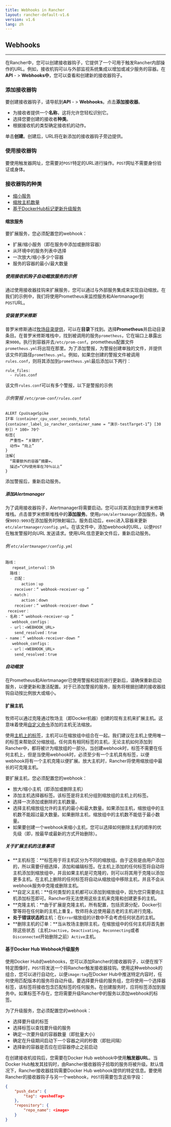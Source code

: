 ```yaml
---
title: Webhooks in Rancher
layout: rancher-default-v1.6
version: v1.6
lang: zh
---
```


##  Webhooks

---

在Rancher中，您可以创建接收器钩子，它提供了一个可用于触发Rancher内部操作的URL。例如，接收机钩可以与外部监视系统集成以增加或减少服务的容器。在**API** - > **Webhooks中**，您可以查看和创建新的接收器钩子。

### 添加接收器钩

要创建接收器钩子，请导航到**API** - > **Webhooks**。点击**添加接收器**。

- 为接收者提供一个**名称**，这将允许您轻松识别它。
- 选择您要创建的接收者**种类**。
- 根据接收机的类型确定接收机的动作。

单击**创建**。创建后，URL将在新添加的接收器钩子旁边提供。

### 使用接收器钩

要使用触发器网址，您需要对`POST`特定的URL进行操作。`POST`网址不需要身份验证或身体。

### 接收器钩的种类

- [缩小服务](https://github.com/rancher/rancher.github.io/blob/master/rancher/v1.6/en/cattle/webhook-service/index.md#scaling-a-service)
- [缩放主机数量](https://github.com/rancher/rancher.github.io/blob/master/rancher/v1.6/en/cattle/webhook-service/index.md#scaling-hosts)
- [基于DockerHub标记更新升级服务](https://github.com/rancher/rancher.github.io/blob/master/rancher/v1.6/en/cattle/webhook-service/index.md#upgrading-a-service-based-on-docker-hub-webhooks)

#### 缩放服务

要扩展服务，您必须配置您的webhook：

- 扩展/缩小服务（即在服务中添加或删除容器）
- 从环境中的服务列表中选择
- 一次放大/缩小多少个容器
- 服务的容器的最小/最大数量

##### 使用接收机钩子自动缩放服务的示例

通过使用接收器挂钩来扩展服务，您可以通过与外部服务集成来实现自动缩放。在我们的示例中，我们将使用Prometheus来监控服务和Alertmanager到`POST`URL。

##### 安装普罗米修斯

普罗米修斯通过[牧场目录提供](https://github.com/rancher/rancher.github.io/blob/master/rancher/v1.6/en/cattle/webhook-service/%7B%7Bsite.baseurl%7D%7D/rancher/%7B%7Bpage.version%7D%7D/%7B%7Bpage.lang%7D%7D/catalog)，可以在**目录**下找到。选择**Prometheus**并启动目录条目。在普罗米修斯堆栈中，找到被调用的服务`prometheus`，它在端口上暴露出来`9000`。执行到容器并去`/etc/prom-conf`。prometheus配置文件`prometheus.yml`将出现在那里。为了添加警报，为警报创建单独的文件，并提供该文件的路径`prometheus.yml`。例如，如果您创建的警报文件被调用`rules.conf`，则将其添加到`prometheus.yml`最后添加以下两行：

```
rule_files:
  - rules.conf

```

该文件`rules.conf`可以有多个警报，以下是警报的示例

###### 示例警报 `/etc/prom-conf/rules.conf`

```
ALERT CpuUsageSpike 
IF率（container_cpu_user_seconds_total {container_label_io_rancher_container_name = “演示-testTarget-1”} [30秒]）* 100> 70个
标签{ 
  严重性= “关键的”，
  动作= “向上” 
} 
注解{ 
  “需要额外的容器”摘要=，
  描述=“CPU使用率在70％以上” 
}
```

添加警报后，重新启动服务。

##### 添加Alertmanager

为了调用接收器钩子，Alertmanager将需要启动。您可以将其添加到普罗米修斯堆栈。点击普罗米修斯堆栈中的**添加服务**。使用`prom/alertmanager`添加服务。确保`9093:9093`在添加服务时映射端口。服务启动后，exec进入容器来更新`etc/alertmanager/config.yml`。在该文件中，添加webhook的URL，以便`POST`在触发警报时向URL 发送请求。使用URL信息更新文件后，重新启动服务。

###### 例 `etc/alertmanager/config.yml`

```
路线：
   repeat_interval：5h 
  路线：
  - 匹配：
       action：up 
    receiver：“ webhook-receiver-up ” 
  - match：
       action：down 
    receiver：“ webhook-receiver-down ”
 receiver：
- 名称：“ webhook-receiver-up ”
   webhook_configs：
  - url：<WEBHOOK_URL> 
    send_resolved：true 
- name：“ webhook-receiver-down ”
   webhook_configs：
  - url：<WEBHOOK_URL> 
    send_resolved：true
```

##### 自动缩放

在Prometheus和Alertmanager已使用警报和挂钩进行更新后，请确保重新启动服务，以便更新和激活配置。对于已添加警报的服务，服务将根据创建的接收器挂钩自动按比例放大或缩小。

#### 扩展主机

牧师可以通过克隆通过牧场主（即Docker机器）创建的现有主机来扩展主机。这意味着使用[自定义命令](https://github.com/rancher/rancher.github.io/blob/master/rancher/v1.6/en/cattle/webhook-service/%7B%7Bsite.baseurl%7D%7D/rancher/%7B%7Bpage.version%7D%7D/%7B%7Bpage.lang%7D%7D/hosts/custom)添加的主机无法缩放。

使用[主机上的标签](https://github.com/rancher/rancher.github.io/blob/master/rancher/v1.6/en/cattle/webhook-service/%7B%7Bsite.baseurl%7D%7D/rancher/%7B%7Bpage.version%7D%7D/%7B%7Bpage.lang%7D%7D/hosts/#host-labels)，主机可以在缩放组中组合在一起。我们建议在主机上使用唯一的标签来帮助区分缩放组。任何具有相同标签的主机，无论主机如何添加到Rancher中，都将被计为缩放组的一部分。当创建webhook时，标签不需要在任何主机上，但是当使用webhook时，必须至少有一个主机具有标签，以便webhook将有一个主机克隆以便扩展。放大主机时，Rancher将使用缩放组中最长的可克隆主机。

要扩展主机，您必须配置您的webhook：

- 放大/缩小主机（即添加或删除主机）
- 添加主机选择器标签。该标签是将主机分组到缩放组的主机上的标签。
- 选择一次添加或删除的主机数量。
- 选择主机缩放组允许的主机的最小和最大数量。如果添加主机，缩放组中的主机数不能超过最大数量。如果删除主机，缩放组中的主机数不能低于最小数量。
- 如果要创建一个webhook来缩小主机，您可以选择如何删除主机的顺序的优先级（即，按最早或最新的方式开始删除）。

##### 关于扩展主机的注意事项

- **主机标签：**标签用于将主机区分为不同的缩放组。由于这些是由用户添加的，所以需要仔细选择，添加和编辑标签。在主机上添加的任何标签将自动将主机添加到缩放组中，并且如果主机是可克隆的，则可以将其用于克隆以添加更多主机。在主机上删除的任何标签将自动从缩放组中移除主机，并且不会从webhook服务中克隆或删除主机。
- **自定义主机：**任何类型的主机都可以添加到缩放组中，因为您只需要向主机添加标签即可。Rancher将无法使用这些主机来克隆和创建更多的主机。
- **克隆主机：**由于扩展是克隆主机，所有配置，包括资源分配，Docker引擎等将在任何新的主机上重复。牧师将永远使用最古老的主机进行克隆。
- **处于错误状态的**主机：在`Error`缩放组的计数中不会考虑任何状态的主机。
- **删除主机的订单：**当从牧场主删除主机，在缩放组中的任何主机将首先删除这些状态（主机`Inactive`，`Deactivating`，`Reconnecting`或者`Disconnected`开始删除之前）`Active`主机。

#### 基于Docker Hub Webhook升级服务

使用Docker Hub的webhooks，您可以添加Rancher的接收器钩子，以便在按下特定图像时，`POST`将发送一个将Rancher触发接收器挂钩。使用这种webhook的组合，您可以进行自动化，以便`image:tag`在Docker Hub中推送特定内容时，任何使用匹配版本的服务将自动升级。要选择要升级的服务组，您将使用一个选择器标签，该标签将接收包含匹配标签的任何服务。在创建服务时，应将标签添加到服务中。如果标签不存在，您将需要升级Rancher中的服务以添加webhook的标签。

为了升级服务，您必须配置您的webhook：

- 选择要升级的标签
- 选择标签以查找要升级的服务
- 确定一次要升级的容器数量（即批量大小）
- 确定在升级期间启动下一个容器之间的秒数（即批间隔）
- 选择新的容器是否应在旧容器停止之前启动

在创建接收机挂钩后，您需要在Docker Hub webhook中使用**触发器URL**。当Docker Hub触发其挂钩时，由Rancher接收器钩子拾取的服务将被升级。默认情况下，Rancher接收器挂钩需要Docker Hub webhook提供的特定信息。要使用Rancher的接收器钩子与另一个webhook，`POST`将需要包含这些字段：

```json
{
    "push_data": {
        "tag": <pushedTag>
    },
    "repository": {
        "repo_name": <image>
    }
}
```

